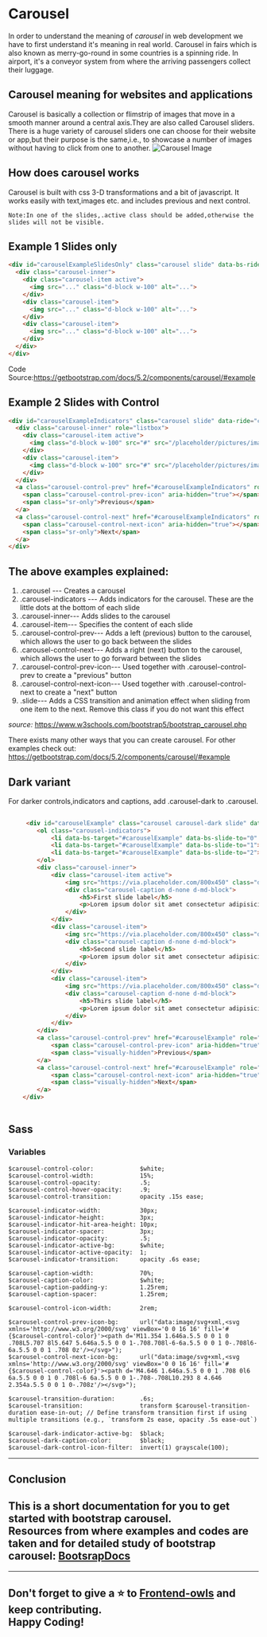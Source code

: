 # Carousel
In order to understand the meaning of *carousel* in web development we have to first understand it's meaning in real world. Carousel in fairs which is also known as merry-go-round in some countries is a spinning ride. In airport, it's a conveyor system from where the arriving passengers collect their luggage.
## Carousel meaning for websites and applications
Carousel is basically a collection or flimstrip of images that move in a smooth manner around a central axis.They are also called Carousel sliders.
There is a huge variety of carousel sliders one can choose for their website or app,but their purpose is the same,i.e., to showcase a number of images without having to click from one to another.
![Carousel Image](https://images.wondershare.com/mockitt/tips/carousel-01.jpg)
## How does carousel works
Carousel is built with css 3-D transformations and a bit of javascript. It works easily with text,images etc. and includes previous and next control.<br>
```
Note:In one of the slides,.active class should be added,otherwise the slides will not be visible.
```
## Example 1 Slides only
``` html
<div id="carouselExampleSlidesOnly" class="carousel slide" data-bs-ride="carousel">
  <div class="carousel-inner">
    <div class="carousel-item active">
      <img src="..." class="d-block w-100" alt="...">
    </div>
    <div class="carousel-item">
      <img src="..." class="d-block w-100" alt="...">
    </div>
    <div class="carousel-item">
      <img src="..." class="d-block w-100" alt="...">
    </div>
  </div>
</div>
```
Code Source:https://getbootstrap.com/docs/5.2/components/carousel/#example
## Example 2 Slides with Control
``` html
<div id="carouselExampleIndicators" class="carousel slide" data-ride="carousel">
  <div class="carousel-inner" role="listbox">
    <div class="carousel-item active">
      <img class="d-block w-100" src="#" src="/placeholder/pictures/image.svg" alt="First slide">
    </div>
    <div class="carousel-item">
      <img class="d-block w-100" src="#" src="/placeholder/pictures/image.svg" alt="Second slide">
    </div>
  </div>
  <a class="carousel-control-prev" href="#carouselExampleIndicators" role="button" data-slide="prev">
    <span class="carousel-control-prev-icon" aria-hidden="true"></span>
    <span class="sr-only">Previous</span>
  </a>
  <a class="carousel-control-next" href="#carouselExampleIndicators" role="button" data-slide="next">
    <span class="carousel-control-next-icon" aria-hidden="true"></span>
    <span class="sr-only">Next</span>
  </a>
</div>
```
## The above examples explained:
 1. .carousel ---	Creates a carousel
 2. .carousel-indicators ---	Adds indicators for the carousel. These are the little dots at the bottom of each slide 
 3. .carousel-inner---	Adds slides to the carousel
 4. .carousel-item---	Specifies the content of each slide
 5. .carousel-control-prev---	Adds a left (previous) button to the carousel, which allows the user to go back between the slides
6. .carousel-control-next---	Adds a right (next) button to the carousel, which allows the user to go forward between the slides
7. .carousel-control-prev-icon---	Used together with .carousel-control-prev to create a "previous" button
8. .carousel-control-next-icon---	Used together with .carousel-control-next to create a "next" button
9. .slide---	Adds a CSS transition and animation effect when sliding from one item to the next. Remove this class if you do not want this effect

_source:_ https://www.w3schools.com/bootstrap5/bootstrap_carousel.php

There exists many other ways that you can create carousel.
For other examples check out: https://getbootstrap.com/docs/5.2/components/carousel/#example
 ## Dark variant
 For darker controls,indicators and captions, add .carousel-dark to .carousel.
```html
 
     <div id="carouselExample" class="carousel carousel-dark slide" data-bs-ride="carousel">
        <ol class="carousel-indicators">
            <li data-bs-target="#carouselExample" data-bs-slide-to="0" class="active"></li>
            <li data-bs-target="#carouselExample" data-bs-slide-to="1"></li>
            <li data-bs-target="#carouselExample" data-bs-slide-to="2"></li>
        </ol>
        <div class="carousel-inner">
            <div class="carousel-item active">
                <img src="https://via.placeholder.com/800x450" class="d-block w-100 bg-secondary" style="height:250px;" alt="photo 1">
                <div class="carousel-caption d-none d-md-block">
                    <h5>First slide label</h5>
                    <p>Lorem ipsum dolor sit amet consectetur adipisicing elit.</p>
                </div>
            </div>
            <div class="carousel-item">
                <img src="https://via.placeholder.com/800x450" class="d-block w-100 bg-secondary" style="height:250px;" alt="photo 2">
                <div class="carousel-caption d-none d-md-block">
                    <h5>Second slide label</h5>
                    <p>Lorem ipsum dolor sit amet consectetur adipisicing.</p>
                </div>
            </div>
            <div class="carousel-item">
                <img src="https://via.placeholder.com/800x450" class="d-block w-100 bg-secondary" style="height:250px;" alt="photo 3">
                <div class="carousel-caption d-none d-md-block">
                    <h5>Thirs slide label</h5>
                    <p>Lorem ipsum dolor sit amet consectetur adipisicing.</p>
                </div>
            </div>
        </div>
        <a class="carousel-control-prev" href="#carouselExample" role="button" data-bs-slide="prev">
            <span class="carousel-control-prev-icon" aria-hidden="true"></span>
            <span class="visually-hidden">Previous</span>
        </a>
        <a class="carousel-control-next" href="#carouselExample" role="button" data-bs-slide="next">
            <span class="carousel-control-next-icon" aria-hidden="true"></span>
            <span class="visually-hidden">Next</span>
        </a>
    </div>
    

```
## Sass
### Variables
```
$carousel-control-color:             $white;
$carousel-control-width:             15%;
$carousel-control-opacity:           .5;
$carousel-control-hover-opacity:     .9;
$carousel-control-transition:        opacity .15s ease;

$carousel-indicator-width:           30px;
$carousel-indicator-height:          3px;
$carousel-indicator-hit-area-height: 10px;
$carousel-indicator-spacer:          3px;
$carousel-indicator-opacity:         .5;
$carousel-indicator-active-bg:       $white;
$carousel-indicator-active-opacity:  1;
$carousel-indicator-transition:      opacity .6s ease;

$carousel-caption-width:             70%;
$carousel-caption-color:             $white;
$carousel-caption-padding-y:         1.25rem;
$carousel-caption-spacer:            1.25rem;

$carousel-control-icon-width:        2rem;

$carousel-control-prev-icon-bg:      url("data:image/svg+xml,<svg xmlns='http://www.w3.org/2000/svg' viewBox='0 0 16 16' fill='#{$carousel-control-color}'><path d='M11.354 1.646a.5.5 0 0 1 0 .708L5.707 8l5.647 5.646a.5.5 0 0 1-.708.708l-6-6a.5.5 0 0 1 0-.708l6-6a.5.5 0 0 1 .708 0z'/></svg>");
$carousel-control-next-icon-bg:      url("data:image/svg+xml,<svg xmlns='http://www.w3.org/2000/svg' viewBox='0 0 16 16' fill='#{$carousel-control-color}'><path d='M4.646 1.646a.5.5 0 0 1 .708 0l6 6a.5.5 0 0 1 0 .708l-6 6a.5.5 0 0 1-.708-.708L10.293 8 4.646 2.354a.5.5 0 0 1 0-.708z'/></svg>");

$carousel-transition-duration:       .6s;
$carousel-transition:                transform $carousel-transition-duration ease-in-out; // Define transform transition first if using multiple transitions (e.g., `transform 2s ease, opacity .5s ease-out`)

$carousel-dark-indicator-active-bg:  $black;
$carousel-dark-caption-color:        $black;
$carousel-dark-control-icon-filter:  invert(1) grayscale(100);
```
---
## Conclusion
This is a short documentation for you to get started with bootstrap carousel. 
<br>
Resources from where examples and codes are taken and for detailed study of bootstrap carousel:
[BootsrapDocs](https://getbootstrap.com/docs/5.2/components/carousel/)<br>
---
---
Don't forget to give a ⭐ to [Frontend-owls](https://github.com/HackClubRAIT/Frontend-Owls) and keep contributing.
<br>
Happy Coding!
---

     
     
    


  
  


